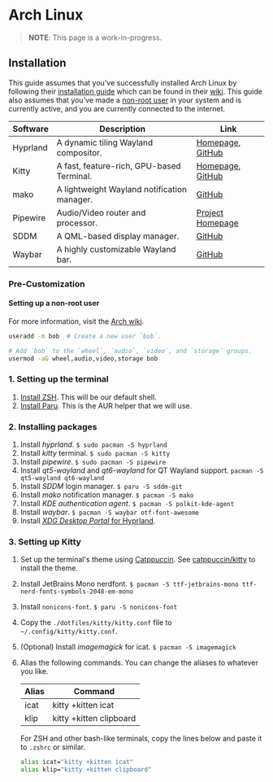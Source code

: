 # Arch Linux

> **NOTE**: This page is a work-in-progress.

## Installation

This guide assumes that you've successfully installed Arch Linux by following their [installation guide](https://wiki.archlinux.org/title/Installation_guide) which can be found in their [wiki](https://wiki.archlinux.org/). This guide also assumes that you've made a [non-root user](#Setting-up-a-non-root-user) in your system and is currently active, and you are currently connected to the internet.

| Software                 | Description                                 | Link                                                                                        |
| ------------------------ | ------------------------------------------- | ------------------------------------------------------------------------------------------- |
| Hyprland                 | A dynamic tiling Wayland compositor.        | [Homepage](https://hyprland.org/), [GitHub](https://github.com/hyprwm/Hyprland)             |
| Kitty                    | A fast, feature-rich, GPU-based Terminal.   | [Homepage](https://sw.kovidgoyal.net/kitty/), [GitHub](https://github.com/kovidgoyal/kitty) |
| mako                     | A lightweight Wayland notification manager. | [GitHub](https://github.com/emersion/mako)                                                  |
| Pipewire                 | Audio/Video router and processor.           | [Project Homepage](https://gitlab.freedesktop.org/pipewire/pipewire/)                       |
| SDDM                     | A QML-based display manager.                | [GitHub](https://github.com/sddm/sddm)                                                      |
| Waybar                   | A highly customizable Wayland bar.          | [GitHub](https://github.com/Alexays/Waybar)                                                 |

### Pre-Customization

#### Setting up a non-root user

For more information, visit the [Arch wiki](https://wiki.archlinux.org/title/Users_and_groups).

```bash
useradd -m bob  # Create a new user `bob`.

# Add `bob` to the `wheel`, `audio`, `video`, and `storage` groups.
usermod -aG wheel,audio,video,storage bob
```

### 1. Setting up the terminal

1. [Install ZSH](https://github.com/SetupGuides/ZSH). This will be our default shell.
2. [Install Paru](https://github.com/Morganamilo/paru). This is the AUR helper that we will use.

### 2. Installing packages

1. Install *hyprland*. `$ sudo pacman -S hyprland`
2. Install *kitty* terminal. `$ sudo pacman -S kitty`
3. Install *pipewire*. `$ sudo pacman -S pipewire`
4. Install *qt5-wayland* and *qt6-wayland* for QT Wayland support. `pacman -S qt5-wayland qt6-wayland`
5. Install *SDDM* login manager. `$ paru -S sddm-git`
6. Install *mako* notification manager. `$ pacman -S mako`
7. Install *KDE authentication agent*. `$ pacman -S polkit-kde-agent`
8. Install *waybar*. `$ pacman -S waybar otf-font-awesome`
9. Install [*XDG Desktop Portal* for Hyprland](https://wiki.hyprland.org/Useful-Utilities/Hyprland-desktop-portal/).

### 3. Setting up Kitty

1. Set up the terminal's theme using [Catppuccin](https://github.com/catppuccin/catppuccin). See [catppuccin/kitty](https://github.com/catppuccin/kitty) to install the theme.
2. Install JetBrains Mono nerdfont. `$ pacman -S ttf-jetbrains-mono ttf-nerd-fonts-symbols-2048-em-mono`
3. Install `nonicons-font`. `$ paru -S nonicons-font`
4. Copy the `./dotfiles/kitty/kitty.conf` file to `~/.config/kitty/kitty.conf`.
5. (Optional) Install *imagemagick* for icat. `$ pacman -S imagemagick`
6. Alias the following commands. You can change the aliases to whatever you like.

    | Alias | Command                 |
    | ----- | ----------------------- |
    | icat  | kitty +kitten icat      |
    | klip  | kitty +kitten clipboard |

    For ZSH and other bash-like terminals, copy the lines below and paste it to `.zshrc` or similar.

    ```bash
    alias icat="kitty +kitten icat"
    alias klip="kitty +kitten clipboard"
    ```
